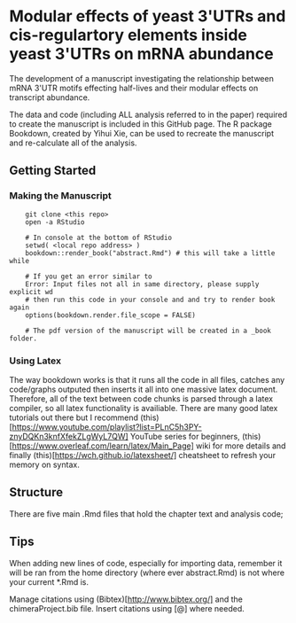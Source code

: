 # Modular effects of yeast 3'UTRs and cis-regulartory elements inside yeast 3'UTRs on mRNA abundance
The development of a manuscript investigating the relationship between mRNA 3'UTR motifs effecting half-lives and their modular effects on transcript abundance.

The data and code (including ALL analysis referred to in the paper) required to create the manuscript is included in this GitHub page. The R package Bookdown, created by Yihui Xie, can be used to recreate the manuscript and re-calculate all of the analysis. 
## Getting Started


### Making the Manuscript

``` 
    git clone <this repo>
    open -a RStudio

    # In console at the bottom of RStudio
    setwd( <local repo address> )
    bookdown::render_book("abstract.Rmd") # this will take a little while
    
    # If you get an error similar to 
    Error: Input files not all in same directory, please supply explicit wd
    # then run this code in your console and and try to render book again
    options(bookdown.render.file_scope = FALSE)

    # The pdf version of the manuscript will be created in a _book folder.
```
### Using Latex

The way bookdown works is that it runs all the code in all files, catches any code/graphs outputed then inserts it all into one massive latex document. Therefore, all of the text between code chunks is parsed through a latex compiler, so all latex functionality is availiable. There are many good latex tutorials out there but I recommend (this)[https://www.youtube.com/playlist?list=PLnC5h3PY-znyDQKn3knfXfekZLgWyL7QW] YouTube series for beginners, (this)[https://www.overleaf.com/learn/latex/Main_Page] wiki for more details and finally (this)[https://wch.github.io/latexsheet/] cheatsheet to refresh your memory on syntax.

## Structure
There are five main .Rmd files that hold the chapter text and analysis code;


## Tips 

When adding new lines of code, especially for importing data, remember it will be ran from the home directory (where ever abstract.Rmd) is not where your current *.Rmd is.

Manage citations using (Bibtex)[http://www.bibtex.org/] and the chimeraProject.bib file. Insert citations using [@<citeCode>] where needed.



